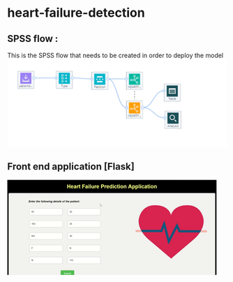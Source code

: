 # heart-failure-detection

## SPSS flow :
This is the SPSS flow that needs to be created in order to deploy the model
<img src = https://github.com/anchalbhalla/heart-failure-detection/blob/master/pic1.png > 

## Front end application [Flask]

<img src = "https://github.com/anchalbhalla/heart-failure-detection/blob/master/gifs/app.gif">
